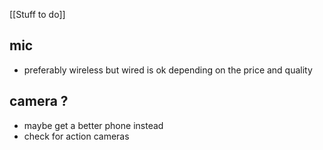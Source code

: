 [[Stuff to do]]

## mic
- preferably wireless but wired is ok depending on the price and quality

## camera ?
- maybe get a better phone instead
- check for action cameras